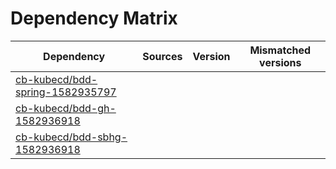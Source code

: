 # Dependency Matrix

Dependency | Sources | Version | Mismatched versions
---------- | ------- | ------- | -------------------
[cb-kubecd/bdd-spring-1582935797](https://github.com/cb-kubecd/bdd-spring-1582935797.git) |  | []() | 
[cb-kubecd/bdd-gh-1582936918](https://github.com/cb-kubecd/bdd-gh-1582936918.git) |  | []() | 
[cb-kubecd/bdd-sbhg-1582936918](https://github.com/cb-kubecd/bdd-sbhg-1582936918.git) |  | []() | 
